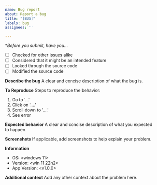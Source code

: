 ```yaml
---
name: Bug report
about: Report a bug
title: "[BUG]"
labels: bug
assignees: ''

---
```


**Before you submit, have you...*
- [ ] Checked for other issues alike
- [ ] Considered that it might be an intended feature
- [ ] Looked through the source code
- [ ] Modified the source code

**Describe the bug**
A clear and concise description of what the bug is.

**To Reproduce**
Steps to reproduce the behavior:
1. Go to '...'
2. Click on '....'
3. Scroll down to '....'
4. See error

**Expected behavior**
A clear and concise description of what you expected to happen.

**Screenshots**
If applicable, add screenshots to help explain your problem.

**Information**
- OS: <windows 11>
- Version: <win 11 22h2>
- App Version: <v1.0.0>

**Additional context**
Add any other context about the problem here.
